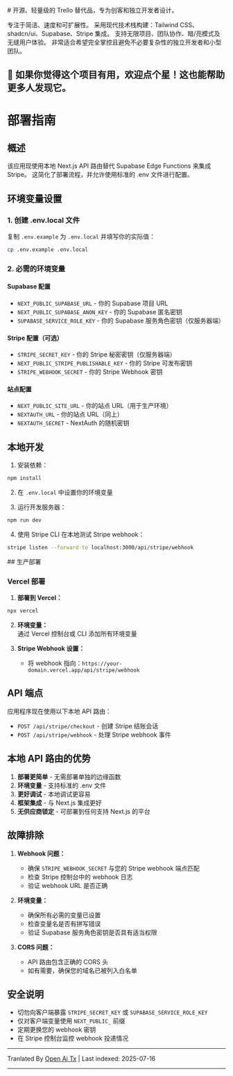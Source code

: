 <translate-content># 开源、轻量级的 Trello 替代品，专为创客和独立开发者设计。

专注于简洁、速度和可扩展性。
采用现代技术栈构建：Tailwind CSS、shadcn/ui、Supabase、Stripe 集成。
支持无限项目、团队协作、暗/亮模式及无缝用户体验。
非常适合希望完全掌控且避免不必要复杂性的独立开发者和小型团队。

## 🌟 如果你觉得这个项目有用，欢迎点个星！这也能帮助更多人发现它。

# 部署指南

## 概述
该应用现使用本地 Next.js API 路由替代 Supabase Edge Functions 来集成 Stripe。
这简化了部署流程，并允许使用标准的 .env 文件进行配置。

## 环境变量设置

### 1. 创建 .env.local 文件
复制 `.env.example` 为 `.env.local` 并填写你的实际值：
```bash
cp .env.example .env.local
```
### 2. 必需的环境变量

#### Supabase 配置
- `NEXT_PUBLIC_SUPABASE_URL` - 你的 Supabase 项目 URL
- `NEXT_PUBLIC_SUPABASE_ANON_KEY` - 你的 Supabase 匿名密钥
- `SUPABASE_SERVICE_ROLE_KEY` - 你的 Supabase 服务角色密钥（仅服务器端）

#### Stripe 配置（可选）
- `STRIPE_SECRET_KEY` - 你的 Stripe 秘密密钥（仅服务器端）
- `NEXT_PUBLIC_STRIPE_PUBLISHABLE_KEY` - 你的 Stripe 可发布密钥
- `STRIPE_WEBHOOK_SECRET` - 你的 Stripe Webhook 密钥

#### 站点配置
- `NEXT_PUBLIC_SITE_URL` - 你的站点 URL（用于生产环境）
- `NEXTAUTH_URL` - 你的站点 URL（同上）
- `NEXTAUTH_SECRET` - NextAuth 的随机密钥

## 本地开发

1. 安装依赖：

```bash
npm install
```
2. 在 `.env.local` 中设置你的环境变量

3. 运行开发服务器：

```bash
npm run dev
```
4. 使用 Stripe CLI 在本地测试 Stripe webhook：

```bash
stripe listen --forward-to localhost:3000/api/stripe/webhook
```
<translate-content>
## 生产部署


### Vercel 部署

1. **部署到 Vercel：**</translate-content>
```bash
npx vercel
```
2. **环境变量：**  
   通过 Vercel 控制台或 CLI 添加所有环境变量  

3. **Stripe Webhook 设置：**  
   - 将 webhook 指向：`https://your-domain.vercel.app/api/stripe/webhook`  

## API 端点  

应用程序现在使用以下本地 API 路由：  

- `POST /api/stripe/checkout` - 创建 Stripe 结账会话  
- `POST /api/stripe/webhook` - 处理 Stripe webhook 事件  

## 本地 API 路由的优势  

1. **部署更简单** - 无需部署单独的边缘函数  
2. **环境变量** - 支持标准的 .env 文件  
3. **更好调试** - 本地调试更容易  
4. **框架集成** - 与 Next.js 集成更好  
5. **无供应商锁定** - 可部署到任何支持 Next.js 的平台  

## 故障排除  

1. **Webhook 问题：**  
   - 确保 `STRIPE_WEBHOOK_SECRET` 与您的 Stripe webhook 端点匹配  
   - 检查 Stripe 控制台中的 webhook 日志  
   - 验证 webhook URL 是否正确  

2. **环境变量：**  
   - 确保所有必需的变量已设置  
   - 检查变量名是否有拼写错误  
   - 验证 Supabase 服务角色密钥是否具有适当权限  

3. **CORS 问题：**  
   - API 路由包含正确的 CORS 头  
   - 如有需要，确保您的域名已被列入白名单  

## 安全说明  

- 切勿向客户端暴露 `STRIPE_SECRET_KEY` 或 `SUPABASE_SERVICE_ROLE_KEY`  
- 仅对客户端变量使用 `NEXT_PUBLIC_` 前缀  
- 定期更换您的 webhook 密钥  
- 在 Stripe 控制台监控 webhook 投递情况  



---

Tranlated By [Open Ai Tx](https://github.com/OpenAiTx/OpenAiTx) | Last indexed: 2025-07-16

---